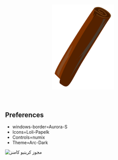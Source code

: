 <h1 align="center">
	<img width="200" src="Cinnamon.svg" alt="Cinnamon">
	<br>
	<br>
</h1>

## Preferences
* windows-border=Aurora-S
* Icons=Loli-Papelk
* Controls=numix
* Theme=Arc-Dark

<img alt="مجوز کریتیو کامنز" style="border-width:0" src="https://i.creativecommons.org/l/by-sa/4.0/88x31.png">
</p>